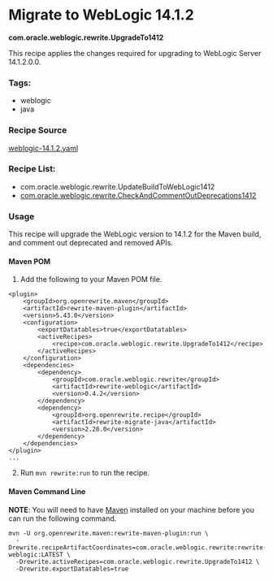 # Migrate to WebLogic 14.1.2
**com.oracle.weblogic.rewrite.UpgradeTo1412**

This recipe applies the changes required for upgrading to WebLogic Server 14.1.2.0.0.

### Tags:
  - weblogic
  - java

### Recipe Source

[weblogic-14.1.2.yaml](https://github.com/oracle/rewrite-recipes/blob/main/rewrite-weblogic/src/main/resources/META-INF/rewrite/weblogic-14.1.2.yaml)

### Recipe List:
  - com.oracle.weblogic.rewrite.UpdateBuildToWebLogic1412
  - [com.oracle.weblogic.rewrite.CheckAndCommentOutDeprecations1412](https://github.com/oracle/rewrite-recipes/blob/main/rewrite-weblogic/src/main/resources/META-INF/rewrite/weblogic-deprecations.yaml)

### Usage

This recipe will upgrade the WebLogic version to 14.1.2 for the Maven build, and comment out deprecated and removed APIs.

#### Maven POM

1. Add the following to your Maven POM file.
```
<plugin>
    <groupId>org.openrewrite.maven</groupId>
    <artifactId>rewrite-maven-plugin</artifactId>
    <version>5.43.0</version>
    <configuration>
        <exportDatatables>true</exportDatatables>
        <activeRecipes>
            <recipe>com.oracle.weblogic.rewrite.UpgradeTo1412</recipe>
        </activeRecipes>
    </configuration>
    <dependencies>
        <dependency>
            <groupId>com.oracle.weblogic.rewrite</groupId>
            <artifactId>rewrite-weblogic</artifactId>
            <version>0.4.2</version>
        </dependency>
        <dependency>
            <groupId>org.openrewrite.recipe</groupId>
            <artifactId>rewrite-migrate-java</artifactId>
            <version>2.28.0</version>
        </dependency>
    </dependencies>
</plugin>
...
```
2. Run `mvn rewrite:run` to run the recipe.

#### Maven Command Line

**NOTE**: You will need to have [Maven](https://maven.apache.org/download.cgi) installed on your machine before you can run the following command.

```
mvn -U org.openrewrite.maven:rewrite-maven-plugin:run \
  -Drewrite.recipeArtifactCoordinates=com.oracle.weblogic.rewrite:rewrite-weblogic:LATEST \
  -Drewrite.activeRecipes=com.oracle.weblogic.rewrite.UpgradeTo1412 \
  -Drewrite.exportDatatables=true
  ```
